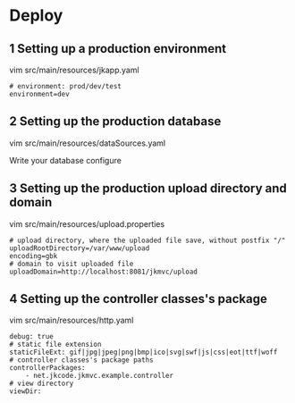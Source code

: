# Deploy

## 1 Setting up a production environment

vim src/main/resources/jkapp.yaml

```
# environment: prod/dev/test
environment=dev
```
## 2 Setting up the production database

vim src/main/resources/dataSources.yaml

Write your database configure

## 3 Setting up the production upload directory and domain

vim src/main/resources/upload.properties

```
# upload directory, where the uploaded file save, without postfix "/"
uploadRootDirectory=/var/www/upload
encoding=gbk
# domain to visit uploaded file
uploadDomain=http://localhost:8081/jkmvc/upload
```

## 4 Setting up the controller classes's package

vim src/main/resources/http.yaml

```
debug: true
# static file extension
staticFileExt: gif|jpg|jpeg|png|bmp|ico|svg|swf|js|css|eot|ttf|woff
# controller classes's package paths
controllerPackages:
    - net.jkcode.jkmvc.example.controller
# view directory
viewDir:
```